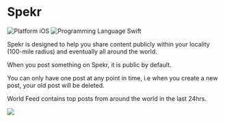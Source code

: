 # Spekr

![Platform iOS](https://img.shields.io/badge/Platform-iOS-blue.svg) ![Programming Language Swift](https://img.shields.io/badge/Programming_Language-Swift-orange.svg)

Spekr is designed to help you share content publicly within your locality (100-mile radius) and eventually all around the world.

When you post something on Spekr, it is public by default.

You can only have one post at any point in time, i.e when you create a new post, your old post will be deleted.

World Feed contains top posts from around the world in the last 24hrs.


![](http://gph.is/2HJ3uSA)

